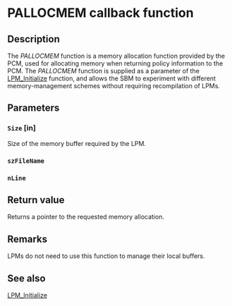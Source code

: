 # PALLOCMEM callback function

## Description

The
*PALLOCMEM* function is a memory allocation function provided by the PCM, used for allocating memory when returning policy information to the PCM. The
*PALLOCMEM* function is supplied as a parameter of the
[LPM_Initialize](https://learn.microsoft.com/previous-versions/windows/desktop/api/lpmapi/nf-lpmapi-lpm_initialize) function, and allows the SBM to experiment with different memory-management schemes without requiring recompilation of LPMs.

## Parameters

### `Size` [in]

Size of the memory buffer required by the LPM.

### `szFileName`

### `nLine`

## Return value

Returns a pointer to the requested memory allocation.

## Remarks

LPMs do not need to use this function to manage their local buffers.

## See also

[LPM_Initialize](https://learn.microsoft.com/previous-versions/windows/desktop/api/lpmapi/nf-lpmapi-lpm_initialize)